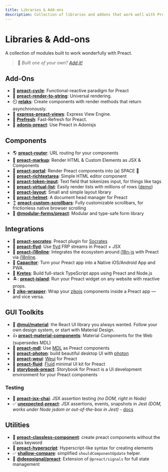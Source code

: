 ```yaml
---
title: Libraries & Add-ons
description: Collection of libraries and addons that work well with Preact
---
```


# Libraries & Add-ons

A collection of modules built to work wonderfully with Preact.

> :information_desk_person: _Built one of your own?
> [Add it!](https://github.com/preactjs/preact-www/blob/master/content/en/about/libraries-addons.md)_

## Add-Ons

- :repeat: **[preact-cycle](https://github.com/developit/preact-cycle)**: Functional-reactive paradigm for Preact
- :page_facing_up: **[preact-render-to-string](https://github.com/preactjs/preact-render-to-string)**: Universal rendering.
- :timer_clock: **[relaks](https://github.com/trambarhq/relaks)**: Create components with render methods that return asynchronously.
- :nut_and_bolt: **[express-preact-views](https://github.com/edwjusti/express-preact-views)**: Express View Engine.
- :floppy_disk: **[Prefresh](https://github.com/JoviDeCroock/prefresh)**: Fast-Refresh for Preact.
- :bookmark_tabs: **[adonis-preact](https://github.com/DonsWayo/adonis-preact)**: Use Preact in Adonisjs

## Components

- :earth_americas: **[preact-router](https://github.com/preactjs/preact-router)**: URL routing for your components
- :bookmark_tabs: **[preact-markup](https://github.com/developit/preact-markup)**: Render HTML & Custom Elements as JSX & Components
- :satellite: **[preact-portal](https://github.com/developit/preact-portal)**: Render Preact components into (a) SPACE :milky_way:
- :pencil: **[preact-richtextarea](https://github.com/developit/preact-richtextarea)**: Simple HTML editor component
- :bookmark: **[preact-token-input](https://github.com/developit/preact-token-input)**: Text field that tokenizes input, for things like tags
- :card_index: **[preact-virtual-list](https://github.com/developit/preact-virtual-list)**: Easily render lists with millions of rows ([demo](https://jsfiddle.net/developit/qqan9pdo/))
- :triangular_ruler: **[preact-layout](https://download.github.io/preact-layout/)**: Small and simple layout library
- :construction_worker: **[preact-helmet](https://github.com/download/preact-helmet)**: A document head manager for Preact
- :arrow_up_down: **[preact-custom-scrollbars](https://github.com/lucafalasco/preact-custom-scrollbars)**: Fully customizable scrollbars, for frictionless native browser scrolling
- 🧱 **[@modular-forms/preact](https://modularforms.dev/)**: Modular and type-safe form library

## Integrations

- :thought_balloon: **[preact-socrates](https://github.com/matthewmueller/preact-socrates)**: Preact plugin for [Socrates](http://github.com/matthewmueller/socrates)
- :rowboat: **[preact-flyd](https://github.com/xialvjun/preact-flyd)**: Use [flyd](https://github.com/paldepind/flyd) FRP streams in Preact + JSX
- :speech_balloon: **[preact-i18nline](https://github.com/download/preact-i18nline)**: Integrates the ecosystem around [i18n-js](https://github.com/everydayhero/i18n-js) with Preact via [i18nline](https://github.com/download/i18nline).
- :diamond_shape_with_a_dot_inside: **[Capacitor](https://capacitorjs.com/solution/preact)**: Turn your Preact app into a Native iOS/Android App and PWA.
- :ice_cube: **[Kretes](https://kretes.dev/docs/howtos/preact-setup/)**: Build full-stack TypeScript apps using Preact and Node.js
- 🏝: **[preact-island](https://github.com/mwood23/preact-island)**: Run your Preact widget on any website with reactive props.
- 🧩 **[ziko-wrapper](https://github.com/zakarialaoui10/ziko-wrapper)**: Wrap your [zikojs](https://github.com/zakarialaoui10/zikojs) components inside a Preact app — and vice versa.

## GUI Toolkits

- 🎴 **[@mui/material](https://github.com/mui/material-ui/tree/master/examples/material-ui-preact)**: the React UI library you always wanted. Follow your own design system, or start with Material Design.
- :thumbsup: **[preact-material-components](https://github.com/prateekbh/preact-material-components)**: Material Components for the Web (supersedes MDL)
- :white_square_button: **[preact-mdl](https://github.com/developit/preact-mdl)**: Use [MDL](https://getmdl.io) as Preact components
- :rocket: **[preact-photon](https://github.com/developit/preact-photon)**: build beautiful desktop UI with [photon](http://photonkit.com)
- :penguin: **[preact-weui](https://github.com/afeiship/preact-weui)**: [Weui](https://github.com/afeiship/preact-weui) for Preact
- 💅 **[preact-fluid](https://github.com/ajainvivek/preact-fluid)**: [Fluid](https://github.com/ajainvivek/preact-fluid) minimal UI kit for Preact
- :book: **[storybook-preact](https://github.com/storybooks/storybook/tree/next/app/preact)**: Storybook for Preact is a UI development environment for your Preact components

### Testing

- :microscope: **[preact-jsx-chai](https://github.com/developit/preact-jsx-chai)**: JSX assertion testing _(no DOM, right in Node)_
- :white_check_mark: **[unexpected-preact](https://github.com/bruderstein/unexpected-preact)**: JSX assertions, events, snapshots in Jest _(DOM, works under Node jsdom or out-of-the-box in Jest)_ - [docs](https://bruderstein.github.io/unexpected-preact/)

## Utilities

- :tophat: **[preact-classless-component](https://github.com/ld0rman/preact-classless-component)**: create preact components without the class keyword
- :hammer: **[preact-hyperscript](https://github.com/queckezz/preact-hyperscript)**: Hyperscript-like syntax for creating elements
- :white_check_mark: **[shallow-compare](https://github.com/tkh44/shallow-compare)**: simplified `shouldComponentUpdate` helper.
- :signal_strength: **[@deepsignal/preact](https://github.com/EthanStandel/deepsignal/tree/main/packages/preact)**: Extension of `@preact/signals` for full state management
